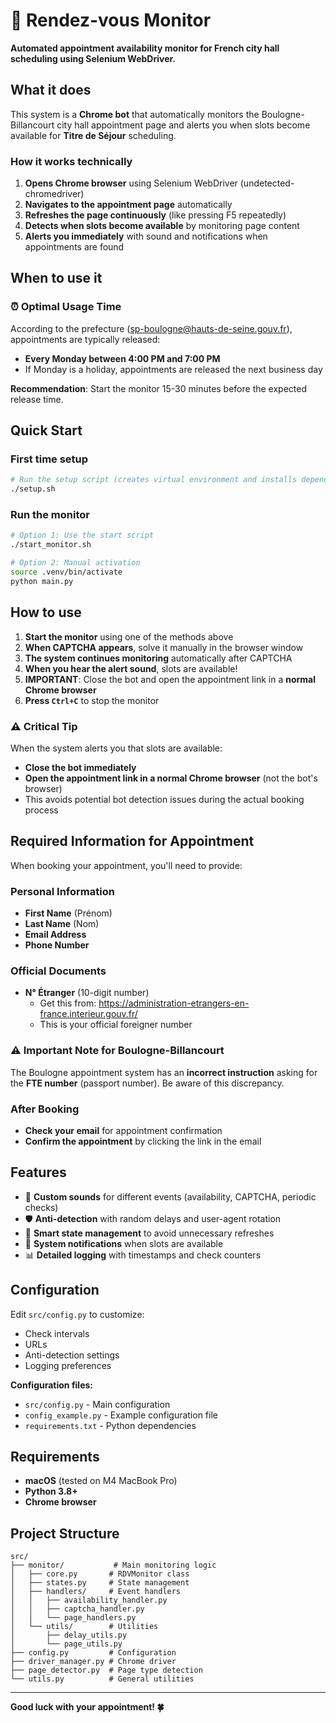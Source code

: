 # 🎯 Rendez-vous Monitor

**Automated appointment availability monitor for French city hall scheduling using Selenium WebDriver.**

## What it does

This system is a **Chrome bot** that automatically monitors the Boulogne-Billancourt city hall appointment page and alerts you when slots become available for **Titre de Séjour** scheduling.

### How it works technically

1. **Opens Chrome browser** using Selenium WebDriver (undetected-chromedriver)
2. **Navigates to the appointment page** automatically
3. **Refreshes the page continuously** (like pressing F5 repeatedly)
4. **Detects when slots become available** by monitoring page content
5. **Alerts you immediately** with sound and notifications when appointments are found

## When to use it

### ⏰ **Optimal Usage Time**
According to the prefecture (sp-boulogne@hauts-de-seine.gouv.fr), appointments are typically released:
- **Every Monday between 4:00 PM and 7:00 PM**
- If Monday is a holiday, appointments are released the next business day

**Recommendation**: Start the monitor 15-30 minutes before the expected release time.

## Quick Start

### First time setup
```bash
# Run the setup script (creates virtual environment and installs dependencies)
./setup.sh
```

### Run the monitor
```bash
# Option 1: Use the start script
./start_monitor.sh

# Option 2: Manual activation
source .venv/bin/activate
python main.py
```

## How to use

1. **Start the monitor** using one of the methods above
2. **When CAPTCHA appears**, solve it manually in the browser window
3. **The system continues monitoring** automatically after CAPTCHA
4. **When you hear the alert sound**, slots are available!
5. **IMPORTANT**: Close the bot and open the appointment link in a **normal Chrome browser**
6. **Press `Ctrl+C`** to stop the monitor

### ⚠️ **Critical Tip**
When the system alerts you that slots are available:
- **Close the bot immediately**
- **Open the appointment link in a normal Chrome browser** (not the bot's browser)
- This avoids potential bot detection issues during the actual booking process

## Required Information for Appointment

When booking your appointment, you'll need to provide:

### Personal Information
- **First Name** (Prénom)
- **Last Name** (Nom)
- **Email Address**
- **Phone Number**

### Official Documents
- **N° Étranger** (10-digit number)
  - Get this from: https://administration-etrangers-en-france.interieur.gouv.fr/
  - This is your official foreigner number

### ⚠️ **Important Note for Boulogne-Billancourt**
The Boulogne appointment system has an **incorrect instruction** asking for the **FTE number** (passport number). Be aware of this discrepancy.

### After Booking
- **Check your email** for appointment confirmation
- **Confirm the appointment** by clicking the link in the email

## Features

- 🎵 **Custom sounds** for different events (availability, CAPTCHA, periodic checks)
- 🛡️ **Anti-detection** with random delays and user-agent rotation
- 🔄 **Smart state management** to avoid unnecessary refreshes
- 📱 **System notifications** when slots are available
- 📊 **Detailed logging** with timestamps and check counters

## Configuration

Edit `src/config.py` to customize:
- Check intervals
- URLs
- Anti-detection settings
- Logging preferences

**Configuration files:**
- `src/config.py` - Main configuration
- `config_example.py` - Example configuration file
- `requirements.txt` - Python dependencies

## Requirements

- **macOS** (tested on M4 MacBook Pro)
- **Python 3.8+**
- **Chrome browser**


## Project Structure

```
src/
├── monitor/           # Main monitoring logic
│   ├── core.py       # RDVMonitor class
│   ├── states.py     # State management
│   ├── handlers/     # Event handlers
│   │   ├── availability_handler.py
│   │   ├── captcha_handler.py
│   │   └── page_handlers.py
│   └── utils/        # Utilities
│       ├── delay_utils.py
│       └── page_utils.py
├── config.py         # Configuration
├── driver_manager.py # Chrome driver
├── page_detector.py  # Page type detection
└── utils.py          # General utilities
```




---

**Good luck with your appointment! 🍀** 